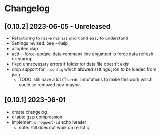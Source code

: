 # Changelog

## [0.10.2] 2023-06-05 - Unreleased

- Refactoring to make main.rs short and easy to understand
- Settings revised. See --help
- adopted clap
- add --force-update-data command line argument to force data refresh on startup
- fixed unnecessary errors if folder for data file doesn't exist
- drop support for `--config` which allowed settings.json to be loaded from json
  - TODO: still have a lot of `serde` annotations to make this work which could
          be removed now maybe.

## [0.10.1] 2023-06-01

- create changelog
- enable gzip compression
- implement `x-request-id` echo header
  - note: still does not work on reject :/
